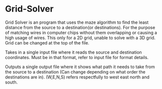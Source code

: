 # Grid-Solver

Grid Solver is an program that uses the maze algorithm to find the least distance from the source to a destination(or destinations). For the purpose of matching wires in computer chips without them overlapping or causing a high usage of wires. This only for a 2D grid, unable to solve with a 3D grid. Grid can be changed at the top of the file.

Takes in a single input file where it reads the source and destination coordinates. Must be in that format, refer to input file for format details.

Outputs a single output file where it shows what path it needs to take from the source to a destination (Can change depending on what order the destinations are in). (W,E,N,S) refers respectfully to west east north and south.
